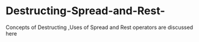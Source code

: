 # Destructing-Spread-and-Rest-
Concepts of Destructing ,Uses of Spread and Rest operators are discussed here

